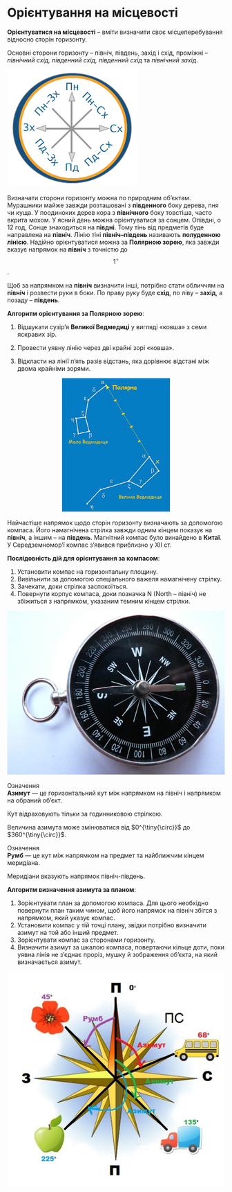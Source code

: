 Орієнтування на місцевості
==========================

**Орієнтуватися на місцевості** – вміти визначити своє місцеперебування
відносно сторін горизонту.

Основні сторони горизонту – <span class="p1">північ, південь, захід і схід</span>, проміжні – *північний схід, південний схід, південний схід* та *північний захід*.

<div align="cenetr">
<img src="compas.png" width="300"/>
</div>

Визначати сторони горизонту можна по природним об’єктам. Мурашники
майже завжди розташовані з **південного** боку дерева, пня чи куща. У
поодиноких дерев кора з **північного** боку товстіша, часто вкрита
мохом. У ясний день можна орієнтуватися за cонцем.
Опівдні, о 12 год, Сонце знаходиться на **півдні**. Тому тінь від предметів буде направлена на **північ**. Лінію тіні **північ–південь** називають **полуденною лінією**. Надійно орієнтуватися можна за **Полярною зорею**, яка завжди вказує напрямок на **північ** з точністю до $$1^{\circ}$$. 


Щоб за напрямком на **північ** визначити інші, потрібно
стати обличчям на **північ** і розвести руки в боки. По праву руку буде
**схід**, по ліву – **захід**, а позаду – **південь**.

**Алгоритм орієнтування за Полярною зорею**:

1.  Bідшукати сузір’я **Великої Ведмедиці** у вигляді «ковша» з семи яскравих зір.

2.  Провести уявну лінію через дві крайні зорі «ковша».

3.  Bідкласти на лінії п’ять разів відстань, яка дорівнює відстані між двома крайніми зорями.

<div align="center">
<img src="pic2-2.jpg" width="250"/>
</div>

Найчастіше напрямок щодо сторін горизонту визначають за допомогою
компаса. Його намагнічена стрілка завжди одним кінцем показує на
**північ**, а іншим – на **південь**. Магнітний компас було винайдено в
**Китаї**. У Середземномор’ї компас з’явився приблизно у ХII ст.

**Послідовність дій для орієнтування за компасом**:

1.  Установити компас на горизонтальну площину.
2.  Вивільнити за допомогою спеціального важеля
    намагнічену стрілку.
3.  Зачекати, доки стрілка заспокоїться.
4.  Повернути корпус компаса, доки позначка N (North – північ) не збіжиться з напрямком, указаним темним кінцем стрілки.

![image](pic3-2.jpg)

<div class="eoz-wrap">
<span class="eoz">Означення</span>
<div class="eoz-text">
<b>Азимут</b> — це горизонтальний кут мiж напрямком на пiвнiч i напрямком на обраний об’єкт.
</div>
</div>

Кут відраховують тільки за годинниковою стрілкою.

Величина азимута може змінюватися від $0^{\tiny{\circ}}$ до
$360^{\tiny{\circ}}$.

<div class="eoz-wrap">
<span class="eoz">Означення</span>
<div class="eoz-text">
<b>Румб</b> — це кут мiж напрямком на предмет та найближчим кiнцем меридiана.
</div>
</div>

Меридіани вказують напрямок північ-південь.

**Алгоритм визначення азимута за планом**:

1.  Зорієнтувати план за допомогою компаса. Для цього необхідно повернути план таким чином, щоб його напрямок на північ збігся з напрямком, який указує компас.
2.  Установити компас у тій точці плану, звідки потрібно визначити азимут на той або інший предмет.
3.  Зорієнтувати компас за сторонами горизонту.
4.  Визначити азимут за шкалою компаса, повертаючи кільце доти, поки уявна лінія не з’єднає проріз, мушку й зображення об’єкта, на який визначається азимут.

![image](pic4-2.jpg)

